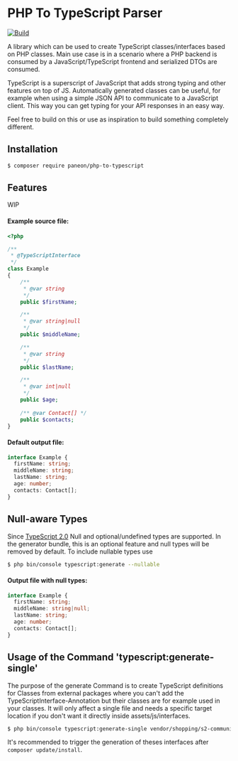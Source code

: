 PHP To TypeScript Parser
======

[![Build](https://github.com/Paneon/php-to-typescript/actions/workflows/main.yml/badge.svg)](https://github.com/Paneon/php-to-typescript/actions/workflows/main.yml)

A library which can be used to create TypeScript classes/interfaces based on PHP classes. Main use case is in a scenario where a PHP backend is consumed by a JavaScript/TypeScript frontend and serialized DTOs are consumed.

TypeScript is a superscript of JavaScript that adds strong typing and other features on top of JS. 
Automatically generated classes can be useful, for example when using a simple JSON API to communicate to a JavaScript client. 
This way you can get typing for your API responses in an easy way.

Feel free to build on this or use as inspiration to build something completely different.

## Installation

```bash
$ composer require paneon/php-to-typescript
```

## Features

WIP

#### Example source file:
```php
<?php

/**
 * @TypeScriptInterface
 */
class Example
{
    /**
     * @var string
     */
    public $firstName;

    /**
     * @var string|null
     */
    public $middleName;

    /**
     * @var string
     */
    public $lastName;

    /**
     * @var int|null
     */
    public $age;
    
    /** @var Contact[] */
    public $contacts;
}
```

#### Default output file:

```typescript
interface Example {
  firstName: string;
  middleName: string;
  lastName: string;
  age: number;
  contacts: Contact[];
}
```

## Null-aware Types
Since [TypeScript 2.0](https://www.typescriptlang.org/docs/handbook/release-notes/typescript-2-0.html#null--and-undefined-aware-types)
Null and optional/undefined types are supported. In the generator bundle, this is an optional feature and null types will be removed by default. To include nullable types use
```bash
$ php bin/console typescript:generate --nullable
```


#### Output file with null types:

```typescript
interface Example {
  firstName: string;
  middleName: string|null;
  lastName: string;
  age: number;
  contacts: Contact[];
}
```


## Usage of the Command 'typescript:generate-single'

The purpose of the generate Command is to create TypeScript definitions for Classes from external packages where you 
can't add the TypeScriptInterface-Annotation but their classes are for example used in your classes. 
It will only affect a single file and needs a specific target location if you don't want it directly inside assets/js/interfaces.

```bash
$ php bin/console typescript:generate-single vendor/shopping/s2-communication-bundle/src/CommunicationBundle/DTO/ProductTeaser.php assets/js/interfaces/s2-communication-bundle/DTO/
```

It's recommended to trigger the generation of theses interfaces after `composer update/install`.
